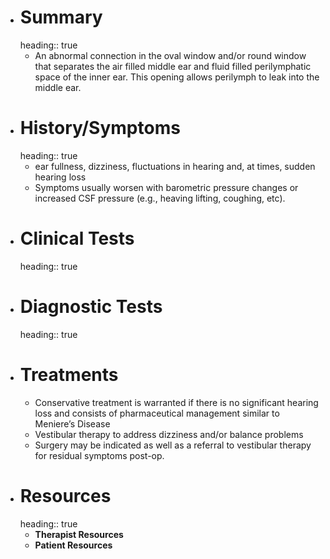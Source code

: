 - # Summary
  heading:: true
	- An abnormal connection in the oval window and/or round window that separates the air filled middle ear and fluid filled perilymphatic space of the inner ear. This opening allows perilymph to leak into the middle ear.
- # History/Symptoms
  heading:: true
	- ear fullness, dizziness, fluctuations in hearing and, at times, sudden hearing loss
	- Symptoms usually worsen with barometric pressure changes or increased CSF pressure (e.g., heaving lifting, coughing, etc).
- # Clinical Tests
  heading:: true
- # Diagnostic Tests
  heading:: true
- # Treatments
	- Conservative treatment is warranted if there is no significant hearing loss and consists of pharmaceutical management similar to Meniere’s Disease
	- Vestibular therapy to address dizziness and/or balance problems
	- Surgery may be indicated as well as a referral to vestibular therapy for residual symptoms post-op.
- # Resources
  heading:: true
	- **Therapist Resources**
	- **Patient Resources**